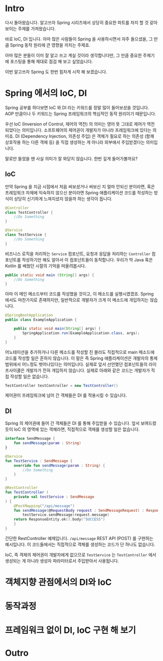 # Intro

다시 돌아왔습니다. 알고쓰자 Spring 시리즈에서 상당히 중요한 파트를 차지 할 것 같아보이는 주제를 가져왔습니다.

바로 IoC, DI 입니다. 아마 많은 사람들이 Spring 을 사용하시면서 자주 들으셨을, 그 만큼 Spring 동작 원리에 큰 영향을 끼치는 주제죠.

아마 많은 분들이 이미 잘 알고 쓰고 계실 것이라 생각합니다만, 그 만큼 중요한 주제기에 포스팅을 통해 제대로 점검 해 보고 싶었습니다. 

이번 알고쓰자 Spring 도 한번 힘차게 시작 해 보겠습니다.


# Spring 에서의 IoC, DI

Spring 공부를 하다보면 IoC 와 DI 라는 키워드를 정말 많이 들어보셨을 것입니다. AOP 만큼이나 두 키워드는 Spring 프레임워크의 핵심적인 동작 원리이기 때문입니다. 

우선 IoC (Inversion of Control, 제어의 역전) 의 의미는 영어 뜻 그대로 제어가 역전되었다는 의미입니다. 소프트웨어의 제어권이 개발자가 아니라 프레임워크에 있다는 의미죠. DI (Dependency Injection, 의존성 주입) 은 객체가 필요로 하는 의존성 (함께 상호작용 하는 다른 객체 등) 을 직접 생성하는 게 아니라 외부에서 주입받겠다는 의미입니다.

말로만 들었을 땐 사실 의미가 잘 와닫지 않습니다. 한번 깊게 들어가볼까요?

## IoC

만약 Spring 을 지금 시점에서 처음 써보셨거나 써보신 지 얼마 안되신 분이라면, 혹은 프레임워크 자체에 익숙하지 않으신 분이라면 Spring 애플리케이션 코드를 작성하는 방식이 상당히 신기하게 느껴지셨지 않을까 하는 생각이 듭니다.

```kotlin
@Controller
class TestController {
    //Do Something
}

@Service
class TestService {
    //Do Something
}
```

비즈니스 로직을 처리하는 `Service` 컴포넌트, 요청과 응답을 처리하는 `Controller` 컴포넌트를 작성하기만 해도 알아서 이 컴포넌트들이 동작합니다. 우리가 막 Java 혹은 Kotlin 를 배웠던 시절의 기억을 떠올려봅시다.

```java
public static void main (String[] args) {
    //Do Something
}
```

아마 이 메인 메소드부터 코드를 작성했을 것이고, 이 메소드를 실행시켰겠죠. Spring 에서도 마찬가지로 존재하지만, 일반적으로 개발자가 크게 이 메소드에 개입하지는 않습니다.

```java
@SpringBootApplication
public class ExampleApplication {

    public static void main(String[] args) {
        SpringApplication.run(ExampleApplication.class, args);
    }
}
```

어노테이션을 추가하거나 다른 메소드를 작성할 진 몰라도 직접적으로 main 메소드에 코드를 작성할 일은 흔하지 않습니다.
이 말은 즉 Spring 애플리케이션은 개발자의 통제 범위에서 어느정도 벗어나있다는 의미입니다. 실제로 앞서 선언했던 컴포넌트들의 라이프사이클은 개발자가 전혀 개입하지 않습니다. 실제로 아래와 같은 코드는 개발자가 직접 작성할 일은 없습니다.

```java
TestController testController = new TestController()
```

제어권이 프레임워크에 넘어 간 객체들은 DI 를 적용시킬 수 있습니다.

## DI

Spring 의 제어권에 들어 간 객체들은 DI 를 통해 주입받을 수 있습니다. 앞서 보여드렸듯이 IoC 의 영역에 있는 객체라면, 직접적으로 객체를 생성할 일은 없습니다. 

```kotlin
interface SendMessage {
    fun sendMessage(param : String)
}

@Service
fun TestService : SendMessage {
    override fun sendMessage(param : String) {
        //Do Something
    }
}

@RestController
fun TestController (
    private val testService : SendMessage
) {
    @PostMapping("/api/message")
    fun sendMessage(@RequestBody request : SendMessageRequest) : ResponseEntity<String> {
        testService.sendMessage(request.message)
	return ResponseEntity.ok().body("SUCCESS")
    }
}
```

간단한 RestController 예제입니다. `/api/message` REST API (POST) 를 구현하는 예시입니다. 이 코드들에서는 직접적으로 객체를 생성하는 코드가 단 하나도 없습니다. 

IoC, 즉 객체의 제어권이 개발자에게 없으므로 `TestService` 는 `TestController` 에서 생성되는 게 아니라 생성자 파라미터로서 주입받아서 사용됩니다. 


# 객체지향 관점에서의 DI와 IoC


# 동작과정


# 프레임워크 없이 DI, IoC 구현 해 보기


# Outro
